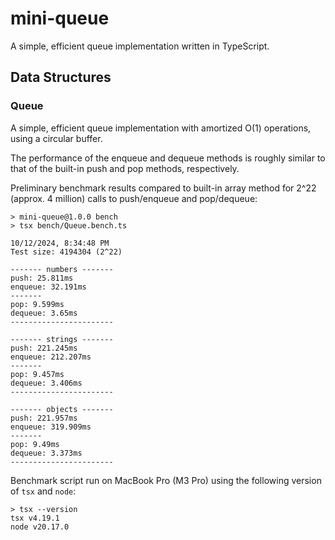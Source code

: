 # mini-queue

A simple, efficient queue implementation written in TypeScript.

## Data Structures

### Queue

A simple, efficient queue implementation with amortized O(1) operations, using a circular buffer.

The performance of the enqueue and dequeue methods is roughly similar to that of the built-in push and pop methods, respectively.

Preliminary benchmark results compared to built-in array method for 2^22 (approx. 4 million) calls to push/enqueue and pop/dequeue:

```
> mini-queue@1.0.0 bench
> tsx bench/Queue.bench.ts

10/12/2024, 8:34:48 PM
Test size: 4194304 (2^22)

------- numbers -------
push: 25.811ms
enqueue: 32.191ms
-------
pop: 9.599ms
dequeue: 3.65ms
-----------------------

------- strings -------
push: 221.245ms
enqueue: 212.207ms
-------
pop: 9.457ms
dequeue: 3.406ms
-----------------------

------- objects -------
push: 221.957ms
enqueue: 319.909ms
-------
pop: 9.49ms
dequeue: 3.373ms
-----------------------
```

Benchmark script run on MacBook Pro (M3 Pro) using the following version of `tsx` and `node`:

```
> tsx --version
tsx v4.19.1
node v20.17.0
```

